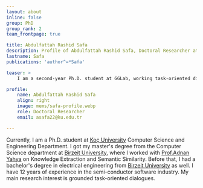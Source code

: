 ```yaml
---
layout: about
inline: false
group: PhD
group_rank: 2
team_frontpage: true

title: Abdulfattah Rashid Safa
description: Profile of Abdulfattah Rashid Safa, Doctoral Researcher at the GGLab.
lastname: Safa
publications: 'author^=*Safa'

teaser: >
    I am a second-year Ph.D. student at GGLab, working task-oriented dialogue systems.

profile:
    name: Abdulfattah Rashid Safa
    align: right
    image: mems/safa-profile.webp
    role: Doctoral Researcher
    email: asafa22@ku.edu.tr

---
```

Currently, I am a Ph.D. student at [Koç University](https://www.ku.edu.tr/en/) Computer Science and Engineering Department. I got my master's degree from the Computer Science department at [Birzeit University](https://www.birzeit.edu/en), where I worked with [Prof.Adnan Yahya](https://www.birzeit.edu/en/faculty-staff/adnan-yahya) on Knowledge Extraction and Semantic Similarity. Before that, I had a bachelor's degree in electrical engineering from [Birzeit University](https://www.birzeit.edu/en) as well.  I have 12 years of experience in the semi-conductor software industry. My main research interest is grounded task-oriented dialogues.
